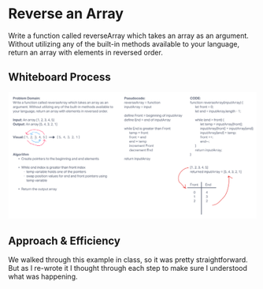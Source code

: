 # Reverse an Array

Write a function called reverseArray which takes an array as an argument. Without utilizing any of the built-in methods available to your language, return an array with elements in reversed order.

## Whiteboard Process

![array-reverse-whiteboard](./401-array-reverse.png)

## Approach & Efficiency

We walked through this example in class, so it was pretty straightforward. But as I re-wrote it I thought through each step to make sure I understood what was happening.
